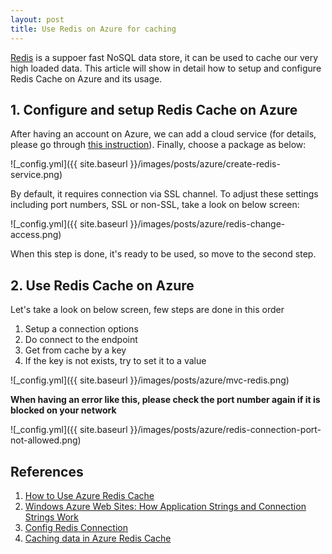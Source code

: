 ```yaml
---
layout: post
title: Use Redis on Azure for caching
---
```


[Redis][4] is a suppoer fast NoSQL data store, it can be used to cache our very high loaded data.
This article will show in detail how to setup and configure Redis Cache on Azure and its usage.

## 1. Configure and setup Redis Cache on Azure

After having an account on Azure, we can add a cloud service (for details, please go through [this instruction][1]).
Finally, choose a package as below:

![_config.yml]({{ site.baseurl }}/images/posts/azure/create-redis-service.png)

By default, it requires connection via SSL channel. To adjust these settings including port numbers, SSL or non-SSL,
take a look on below screen:

![_config.yml]({{ site.baseurl }}/images/posts/azure/redis-change-access.png)

When this step is done, it's ready to be used, so move to the second step.

## 2. Use Redis Cache on Azure

Let's take a look on below screen, few steps are done in this order
1. Setup a connection options
2. Do connect to the endpoint
3. Get from cache by a key
4. If the key is not exists, try to set it to a value

![_config.yml]({{ site.baseurl }}/images/posts/azure/mvc-redis.png)

**When having an error like this, please check the port number again if it is blocked on your network**

![_config.yml]({{ site.baseurl }}/images/posts/azure/redis-connection-port-not-allowed.png)

## References

1. [How to Use Azure Redis Cache][1]
2. [Windows Azure Web Sites: How Application Strings and Connection Strings Work][2]
3. [Config Redis Connection][5]
4. [Caching data in Azure Redis Cache][6]

[1]: https://azure.microsoft.com/en-us/documentation/articles/cache-dotnet-how-to-use-azure-redis-cache/
[2]: http://azure.microsoft.com/en-us/blog/windows-azure-web-sites-how-application-strings-and-connection-strings-work/
[3]: http://stackoverflow.com/questions/23773279/connecting-to-azure-redis-cache
[4]: http://redis.io/
[5]: http://stackoverflow.com/questions/23773279/connecting-to-azure-redis-cache
[6]: https://msdn.microsoft.com/en-us/library/azure/dn690521.aspx